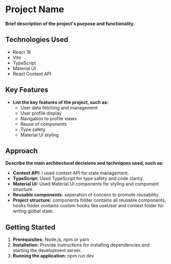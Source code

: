 # Project Name

**Brief description of the project's purpose and functionality.**

## Technologies Used

- React 18
- Vite
- TypeScript
- Material UI
- React Context API

## Key Features

- **List the key features of the project, such as:**
  - User data fetching and management
  - User profile display
  - Navigation to profile views
  - Reuse of components
  - Type safety
  - Material UI styling

## Approach

**Describe the main architectural decisions and techniques used, such as:**

- **Context API:** I used context API for state management.
- **TypeScript:** Used TypeScript for type safety and code clarity.
- **Material UI:** Used Material UI components for styling and component structure.
- **Reusable components:** seperation of concern to promote reusability.
- **Project structure:** components folder contains all reusable components, hooks folder contains custom hooks like useUser and context folder for wrting global state.

## Getting Started

1. **Prerequisites:** Node.js, npm or yarn
2. **Installation:** Provide instructions for installing dependencies and starting the development server.
3. **Running the application:** npm run dev

